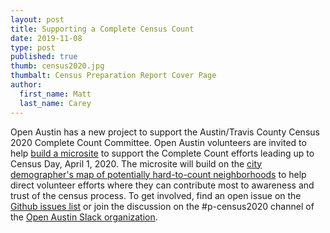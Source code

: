 ```yaml
---
layout: post
title: Supporting a Complete Census Count
date: 2019-11-08
type: post
published: true
thumb: census2020.jpg
thumbalt: Census Preparation Report Cover Page
author:
  first_name: Matt
  last_name: Carey
---
```

Open Austin has a new project to support the Austin/Travis County Census 2020 Complete Count Committee. Open Austin volunteers are invited to help [build a microsite](https://github.com/cityofaustin/census2020) to support the Complete Count efforts leading up to Census Day, April 1, 2020. The microsite will build on the [city demographer's map of potentially hard-to-count neighborhoods](https://github.com/cityofaustin/census2020/blob/master/data/Potential_Low_Response_Scores_Travis_Co_2020.pdf) to help direct volunteer efforts where they can contribute most to awareness and trust of the census process. To get involved, find an open issue on the [Github issues list](https://github.com/cityofaustin/census2020/issues) or join the discussion on the #p-census2020 channel of the [Open Austin Slack organization](http://slack.open-austin.org/).